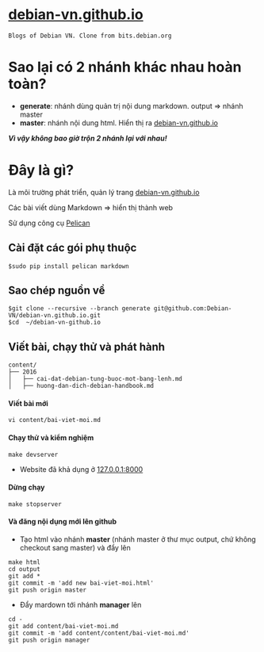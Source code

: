 # [debian-vn.github.io](http://debian-vn.github.io)
`Blogs of Debian VN. Clone from bits.debian.org`

# Sao lại có 2 nhánh  khác nhau hoàn toàn?
- **generate**: nhánh dùng quản trị nội dung markdown. output => nhánh master
- **master**: nhánh nội dung html. Hiển thị ra [debian-vn.github.io](http://debian-vn.github.io)

_**Vì vậy không bao giờ trộn 2 nhánh lại với nhau!**_
# Đây là gì?
Là môi trường phát triển, quản lý trang [debian-vn.github.io](http://debian-vn.github.io)

Các bài viết dùng Markdown => hiển thị thành web

Sử dụng công cụ  [Pelican](http://docs.getpelican.com/)

## Cài đặt các gói phụ thuộc
```
$sudo pip install pelican markdown
```
## Sao chép nguồn về
```
$git clone --recursive --branch generate git@github.com:Debian-VN/debian-vn.github.io.git
$cd  ~/debian-vn-github.io
```
## Viết bài, chạy thử và phát hành
```
content/
├── 2016
│   ├── cai-dat-debian-tung-buoc-mot-bang-lenh.md
│   ├── huong-dan-dich-debian-handbook.md
```

#### Viết bài mới

```
vi content/bai-viet-moi.md
```

#### Chạy thử và kiểm nghiệm

```
make devserver
```
- Website đã khả dụng ở [127.0.0.1:8000](http://127.0.0.1:8000)

#### Dừng chạy
```
make stopserver
```

#### Và đăng nội dụng mới lên github
- Tạo html vào nhánh **master** (nhánh master ở thư mục output, chứ không checkout sang master) và đẩy lên
```
make html
cd output
git add *
git commit -m 'add new bai-viet-moi.html'
git push origin master
```
- Đẩy mardown tới nhánh **manager** lên

```
cd -
git add content/bai-viet-moi.md
git commit -m 'add content/content/bai-viet-moi.md'
git push origin manager
```
